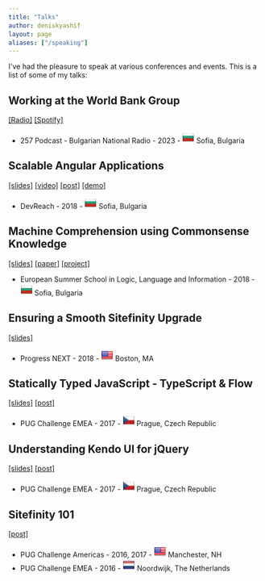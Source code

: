 ```yaml
---
title: "Talks"
author: deniskyashif
layout: page
aliases: ["/speaking"]
---
```


I've had the pleasure to speak at various conferences and events. This is a list of some of my talks:

<dl class="talks">
    <div class="topic">
        <div>
            <h2>Working at the World Bank Group</h2>
            <span>
                <a href="https://binar.bg/257-podcast-svetovnata-banka-otvatre/">[Radio]</a>
                <a href="https://open.spotify.com/episode/1LQ5HNYdcANDQqmBOKZ1Ir?si=1cd6ff744f5d4f96">[Spotify]</a>
            </span>
        </div>
        <ul>
            <li>257 Podcast - Bulgarian National Radio - 2023 - <img class="country-flag" src="/images/country-flags/Bulgaria24x24.png" /> Sofia, Bulgaria</li>
        </ul>
    </div>
    <div class="topic">
        <div>
            <h2>Scalable Angular Applications</h2>
            <span>
                <a href="https://speakerdeck.com/deniskyashif/scalable-angular-applications">[slides]</a>
                <a href="https://www.youtube.com/watch?v=KM7fbLkliug">[video]</a>
                <a href="/2019/01/26/scalable-angular-apps-at-devreach-2018/">[post]</a>
                <a href="https://github.com/deniskyashif/instructor-hub">[demo]</a>
            </span>
        </div>
        <ul>
            <li>DevReach - 2018 - <img class="country-flag" src="/images/country-flags/Bulgaria24x24.png" /> Sofia, Bulgaria</li>
        </ul>
    </div>
    <div class="topic">
        <div>
            <h2>Machine Comprehension using Commonsense Knowledge</h2>
            <span>
                <a href="https://docs.google.com/presentation/d/1bGCDwdnw2b8BNyfCX6yDkRkF1pxti8g1Ls4IUJvu4GU/edit?usp=sharing">[slides]</a>
                <a href="https://github.com/deniskyashif/sweet-reason/blob/master/research/abstract.pdf">[paper]</a>
                <a href="https://github.com/deniskyashif/sweet-reason">[project]</a> 
            </span>
        </div>
        <ul>
            <li>European Summer School in Logic, Language and Information - 2018 - <img class="country-flag" src="/images/country-flags/Bulgaria24x24.png" /> Sofia, Bulgaria</li>
        </ul>
    </div>
    <div class="topic">
        <div>
            <h2>Ensuring a Smooth Sitefinity Upgrade</h2>
            <span>
                <a href="https://speakerdeck.com/deniskyashif/make-your-sitefinity-update-seamless-progressnext-2018">[slides]</a>
            </span>
        </div>
        <ul>
            <li>Progress NEXT - 2018 - <img class="country-flag" src="/images/country-flags/United-States24x24.png" /> Boston, MA</li>
        </ul>
    </div>
    <div class="topic">
        <div>
            <h2>Statically Typed JavaScript - TypeScript & Flow</h2>
            <span>
                <a href="https://speakerdeck.com/deniskyashif/statically-typed-javascript">[slides]</a>
                <a href="/2017/11/21/impressions-from-emea-pug-challenge-2017/">[post]</a>
            </span>
        </div>
        <ul>
            <li>PUG Challenge EMEA - 2017 - <img class="country-flag" src="/images/country-flags/Czech-Republic24x24.png" /> Prague, Czech Republic</li>
        </ul>
    </div>
    <div class="topic">
        <div>
            <h2>Understanding Kendo UI for jQuery</h2>
            <span>
                <a href="https://speakerdeck.com/deniskyashif/understanding-kendo-ui-for-jquery">[slides]</a>
                <a href="/2017/11/21/impressions-from-emea-pug-challenge-2017/">[post]</a>
            </span>
        </div>
        <ul>
            <li>PUG Challenge EMEA - 2017 - <img class="country-flag" src="/images/country-flags/Czech-Republic24x24.png" /> Prague, Czech Republic</li>
        </ul>
    </div>
    <div class="topic">
        <div>
            <h2>Sitefinity 101</h2>
            <span>
                <a href="https://deniskyashif.com/2016/10/10/impressions-from-emea-pug-challenge-2016/">[post]</a>
            </span>
        </div>
        <ul>
            <li>PUG Challenge Americas - 2016, 2017 - <img class="country-flag" src="/images/country-flags/United-States24x24.png" /> Manchester, NH</li>
            <li>PUG Challenge EMEA - 2016 - <img class="country-flag" src="/images/country-flags/Netherlands24x24.png" /> Noordwijk, The Netherlands</li>
        </ul>
    </div>
</dl>
